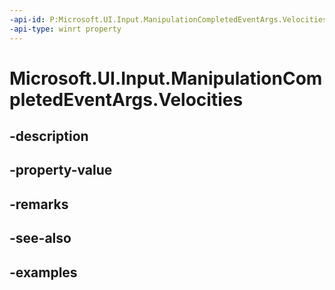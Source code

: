 ```yaml
---
-api-id: P:Microsoft.UI.Input.ManipulationCompletedEventArgs.Velocities
-api-type: winrt property
---
```


# Microsoft.UI.Input.ManipulationCompletedEventArgs.Velocities

<!--
public Microsoft.UI.Input.ManipulationVelocities Velocities { get; }
-->

## -description
## -property-value

## -remarks

## -see-also

## -examples
